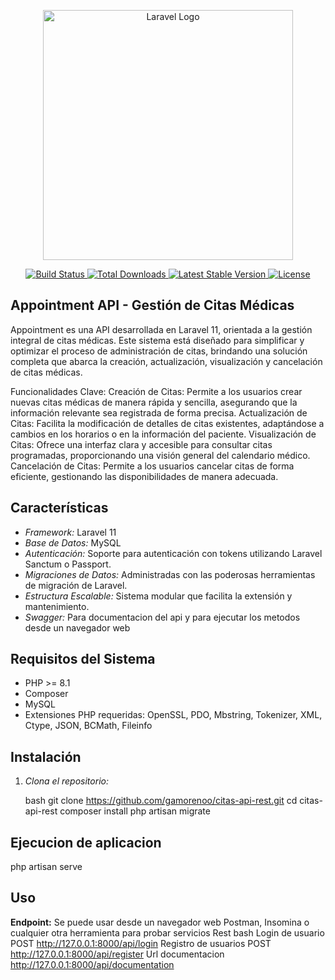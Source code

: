 <p align="center">
    <a href="https://laravel.com" target="_blank">
        <img src="https://raw.githubusercontent.com/laravel/art/master/logo-lockup/5%20SVG/2%20CMYK/1%20Full%20Color/laravel-logolockup-cmyk-red.svg" width="400" alt="Laravel Logo">
    </a>
</p>

<p align="center">
    <a href="https://github.com/laravel/framework/actions">
        <img src="https://github.com/laravel/framework/workflows/tests/badge.svg" alt="Build Status">
    </a>
    <a href="https://packagist.org/packages/laravel/framework">
        <img src="https://img.shields.io/packagist/dt/laravel/framework" alt="Total Downloads">
    </a>
    <a href="https://packagist.org/packages/laravel/framework">
        <img src="https://img.shields.io/packagist/v/laravel/framework" alt="Latest Stable Version">
    </a>
    <a href="https://packagist.org/packages/laravel/framework">
        <img src="https://img.shields.io/packagist/l/laravel/framework" alt="License">
    </a>
</p>

## Appointment API - Gestión de Citas Médicas

Appointment es una API desarrollada en Laravel 11, orientada a la gestión integral de citas médicas. Este sistema está diseñado para simplificar y optimizar el proceso de administración de citas, brindando una solución completa que abarca la creación, actualización, visualización y cancelación de citas médicas.

Funcionalidades Clave:
Creación de Citas: Permite a los usuarios crear nuevas citas médicas de manera rápida y sencilla, asegurando que la información relevante sea registrada de forma precisa.
Actualización de Citas: Facilita la modificación de detalles de citas existentes, adaptándose a cambios en los horarios o en la información del paciente.
Visualización de Citas: Ofrece una interfaz clara y accesible para consultar citas programadas, proporcionando una visión general del calendario médico.
Cancelación de Citas: Permite a los usuarios cancelar citas de forma eficiente, gestionando las disponibilidades de manera adecuada.

## Características

- *Framework:* Laravel 11
- *Base de Datos:* MySQL
- *Autenticación:* Soporte para autenticación con tokens utilizando Laravel Sanctum o Passport.
- *Migraciones de Datos:* Administradas con las poderosas herramientas de migración de Laravel.
- *Estructura Escalable:* Sistema modular que facilita la extensión y mantenimiento.
- *Swagger:* Para documentacion del api y para ejecutar los metodos desde un navegador web

## Requisitos del Sistema

- PHP >= 8.1
- Composer
- MySQL
- Extensiones PHP requeridas: OpenSSL, PDO, Mbstring, Tokenizer, XML, Ctype, JSON, BCMath, Fileinfo

## Instalación

1. *Clona el repositorio:*

   bash
   git clone https://github.com/gamorenoo/citas-api-rest.git
   cd citas-api-rest
   composer install
   php artisan migrate
## Ejecucion de aplicacion
  php artisan serve

## Uso
**Endpoint:**
Se puede usar desde un navegador web Postman, Insomina o cualquier otra herramienta para probar servicios Rest
   bash
   Login de usuario POST http://127.0.0.1:8000/api/login
   Registro de usuarios POST http://127.0.0.1:8000/api/register
   Url documentacion http://127.0.0.1:8000/api/documentation
   